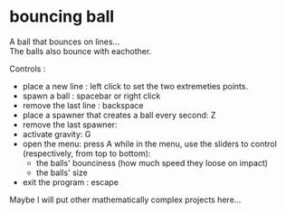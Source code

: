 # bouncing ball

A ball that bounces on lines...  
The balls also bounce with eachother.

Controls :
- place a new line : left click to set the two extremeties points.
- spawn a ball : spacebar or right click
- remove the last line : backspace
- place a spawner that creates a ball every second: Z
- remove the last spawner: 
- activate gravity: G
- open the menu: press A
  while in the menu, use the sliders to control (respectively, from top to bottom):
  - the balls' bounciness (how much speed they loose on impact)
  - the balls' size
- exit the program : escape

Maybe I will put other mathematically complex projects here...
